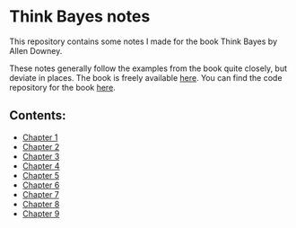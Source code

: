 # Think Bayes notes
This repository contains some notes I made for the book Think Bayes by Allen Downey.

These notes generally follow the examples from the book quite closely, but deviate in places. The book is freely available [here](https://greenteapress.com/wp/think-bayes/). You can find the code repository for the book [here](https://github.com/AllenDowney/ThinkBayes). 

## Contents:
* [Chapter 1](notes/chapter_1.ipynb)
* [Chapter 2](notes/chapter_2.ipynb)
* [Chapter 3](notes/chapter_3.ipynb)
* [Chapter 4](notes/chapter_4.ipynb)
* [Chapter 5](notes/chapter_5.ipynb)
* [Chapter 6](notes/chapter_6.ipynb)
* [Chapter 7](notes/chapter_7.ipynb)
* [Chapter 8](notes/chapter_8.ipynb)
* [Chapter 9](notes/chapter_9.ipynb)
